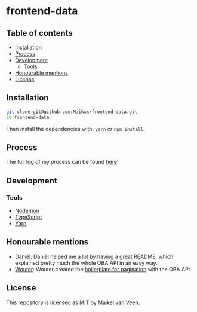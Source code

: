 # frontend-data

## Table of contents

* [Installation](#Installation)
* [Process](#Process)
* [Development](#Development)
    * [Tools](#Tools)
* [Honourable mentions](#Honourable-mentions)
* [License](#License)

## Installation

```bash
git clone git@github.com:Maikxx/frontend-data.git
cd frontend-data
```

Then install the dependencies with: `yarn` or `npm install`.

## Process

The full log of my process can be found [here](docs/PROCESS.md)!

## Development

### Tools

* [Nodemon](https://nodemon.io)
* [TypeScript](https://www.typescriptlang.org)
* [Yarn](https://yarnpkg.com/en/)

## Honourable mentions

* [Daniël](https://github.com/DanielvandeVelde):
    Daniël helped me a lot by having a great [README](https://github.com/DanielvandeVelde/functional-programming/blob/master/README.md), which explained pretty much the whole OBA API in an easy way.
* [Wouter](https://github.com/maanlamp):
    Wouter created the [boilerplate for pagination](https://github.com/maanlamp/node-oba-api-wrapper) with the OBA API.

## License

This repository is licensed as [MIT](LICENSE) by [Maikel van Veen](https://github.com/maikxx).